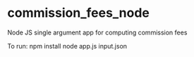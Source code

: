 # commission_fees_node
Node JS single argument app for computing commission fees

To run:
npm install
node app.js input.json
